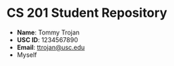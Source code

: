 # CS 201 Student Repository

- **Name**: Tommy Trojan
- **USC ID**: 1234567890
- **Email**: ttrojan@usc.edu
- Myself
 
